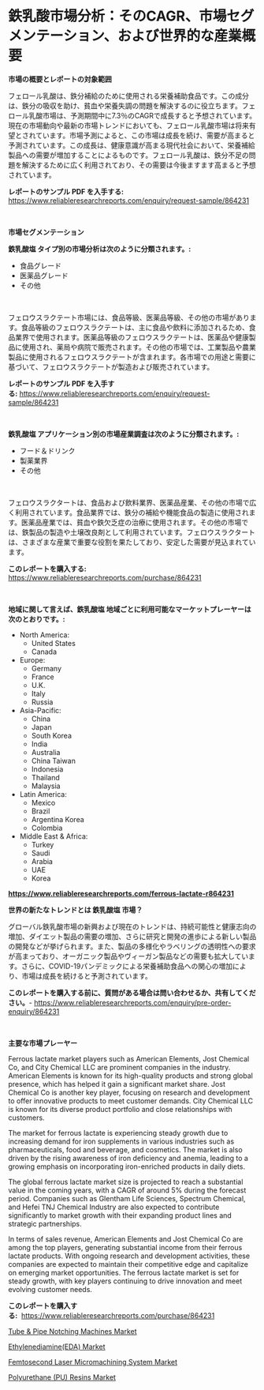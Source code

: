 <p><h1>鉄乳酸市場分析：そのCAGR、市場セグメンテーション、および世界的な産業概要</h1></p><p><strong>市場の概要とレポートの対象範囲</strong></p>
<p><p>フェロール乳酸は、鉄分補給のために使用される栄養補助食品です。この成分は、鉄分の吸収を助け、貧血や栄養失調の問題を解決するのに役立ちます。フェロール乳酸市場は、予測期間中に7.3％のCAGRで成長すると予想されています。現在の市場動向や最新の市場トレンドにおいても、フェロール乳酸市場は将来有望とされています。市場予測によると、この市場は成長を続け、需要が高まると予測されています。この成長は、健康意識が高まる現代社会において、栄養補給製品への需要が増加することによるものです。フェロール乳酸は、鉄分不足の問題を解決するために広く利用されており、その需要は今後ますます高まると予想されています。</p></p>
<p><strong>レポートのサンプル PDF を入手する:</strong> <a href="https://www.reliableresearchreports.com/enquiry/request-sample/864231">https://www.reliableresearchreports.com/enquiry/request-sample/864231</a></p>
<p>&nbsp;</p>
<p><strong>市場セグメンテーション</strong></p>
<p><strong>鉄乳酸塩 タイプ別の市場分析は次のように分類されます。:</strong></p>
<p><ul><li>食品グレード</li><li>医薬品グレード</li><li>その他</li></ul></p>
<p>&nbsp;</p>
<p><p>フェロウスラクテート市場には、食品等級、医薬品等級、その他の市場があります。食品等級のフェロウスラクテートは、主に食品や飲料に添加されるため、食品業界で使用されます。医薬品等級のフェロウスラクテートは、医薬品や健康製品に使用され、薬局や病院で販売されます。その他の市場では、工業製品や農業製品に使用されるフェロウスラクテートが含まれます。各市場での用途と需要に基づいて、フェロウスラクテートが製造および販売されています。</p></p>
<p><strong>レポートのサンプル PDF を入手する:</strong>&nbsp;<a href="https://www.reliableresearchreports.com/enquiry/request-sample/864231">https://www.reliableresearchreports.com/enquiry/request-sample/864231</a></p>
<p>&nbsp;</p>
<p><strong> 鉄乳酸塩 アプリケーション別の市場産業調査は次のように分類されます。:</strong></p>
<p><ul><li>フード＆ドリンク</li><li>製薬業界</li><li>その他</li></ul></p>
<p>&nbsp;</p>
<p><p>フェロウスラクタートは、食品および飲料業界、医薬品産業、その他の市場で広く利用されています。食品業界では、鉄分の補給や機能食品の製造に使用されます。医薬品産業では、貧血や鉄欠乏症の治療に使用されます。その他の市場では、鉄製品の製造や土壌改良剤として利用されています。フェロウスラクタートは、さまざまな産業で重要な役割を果たしており、安定した需要が見込まれています。</p></p>
<p><strong>このレポートを購入する:</strong>&nbsp; <a href="https://www.reliableresearchreports.com/purchase/864231">https://www.reliableresearchreports.com/purchase/864231</a></p>
<p>&nbsp;</p>
<p><strong>地域に関して言えば、鉄乳酸塩 地域ごとに利用可能なマーケットプレーヤーは次のとおりです。:</strong></p>
<p><ul>
    <li>
        North America:
        <ul>
            <li>United States</li>
            <li>Canada</li>
        </ul>
    </li>
    <li>
        Europe:
        <ul>
            <li>Germany</li>
            <li>France</li>
            <li>U.K.</li>
            <li>Italy</li>
            <li>Russia</li>
        </ul>
    </li>
    <li>
        Asia-Pacific:
        <ul>
            <li>China</li>
            <li>Japan</li>
            <li>South Korea</li>
            <li>India</li>
            <li>Australia</li>
            <li>China Taiwan</li>
            <li>Indonesia</li>
            <li>Thailand</li>
            <li>Malaysia</li>
        </ul>
    </li>
    <li>
        Latin America:
        <ul>
            <li>Mexico</li>
            <li>Brazil</li>
            <li>Argentina Korea</li>
            <li>Colombia</li>
        </ul>
    </li>
    <li>
        Middle East & Africa:
        <ul>
            <li>Turkey</li>
            <li>Saudi</li>
            <li>Arabia</li>
            <li>UAE</li>
            <li>Korea</li>
        </ul>
    </li>
    </ul></p>
<p><strong><a href="https://www.reliableresearchreports.com/ferrous-lactate-r864231">https://www.reliableresearchreports.com/ferrous-lactate-r864231</a></strong>&nbsp;</p>
<p><strong>世界の新たなトレンドとは 鉄乳酸塩 市場？</strong></p>
<p><p>グローバル鉄乳酸市場の新興および現在のトレンドは、持続可能性と健康志向の増加、ダイエット製品の需要の増加、さらに研究と開発の進歩による新しい製品の開発などが挙げられます。また、製品の多様化やラベリングの透明性への要求が高まっており、オーガニック製品やヴィーガン製品などの需要も拡大しています。さらに、COVID-19パンデミックによる栄養補助食品への関心の増加により、市場は成長を続けると予測されています。</p></p>
<p><strong>このレポートを購入する前に、質問がある場合は問い合わせるか、共有してください。</strong>- <a href="https://www.reliableresearchreports.com/enquiry/pre-order-enquiry/864231">https://www.reliableresearchreports.com/enquiry/pre-order-enquiry/864231</a></p>
<p>&nbsp;</p>
<p><strong>主要な市場プレーヤー</strong></p>
<p><p>Ferrous lactate market players such as American Elements, Jost Chemical Co, and City Chemical LLC are prominent companies in the industry. American Elements is known for its high-quality products and strong global presence, which has helped it gain a significant market share. Jost Chemical Co is another key player, focusing on research and development to offer innovative products to meet customer demands. City Chemical LLC is known for its diverse product portfolio and close relationships with customers.</p><p>The market for ferrous lactate is experiencing steady growth due to increasing demand for iron supplements in various industries such as pharmaceuticals, food and beverage, and cosmetics. The market is also driven by the rising awareness of iron deficiency and anemia, leading to a growing emphasis on incorporating iron-enriched products in daily diets.</p><p>The global ferrous lactate market size is projected to reach a substantial value in the coming years, with a CAGR of around 5% during the forecast period. Companies such as Glentham Life Sciences, Spectrum Chemical, and Hefei TNJ Chemical Industry are also expected to contribute significantly to market growth with their expanding product lines and strategic partnerships.</p><p>In terms of sales revenue, American Elements and Jost Chemical Co are among the top players, generating substantial income from their ferrous lactate products. With ongoing research and development activities, these companies are expected to maintain their competitive edge and capitalize on emerging market opportunities. The ferrous lactate market is set for steady growth, with key players continuing to drive innovation and meet evolving customer needs.</p></p>
<p><strong>このレポートを購入する:</strong>&nbsp;&nbsp;<a href="https://www.reliableresearchreports.com/purchase/864231">https://www.reliableresearchreports.com/purchase/864231</a></p>
<p><p><a href="https://github.com/arionmp/Market-Research-Report-List-3/blob/main/tube-pipe-notching-machines-market.md">Tube & Pipe Notching Machines Market</a></p><p><a href="https://issuu.com/reportprime-2/docs/ethylenediamineeda-market-size-2030.pptx">Ethylenediamine(EDA) Market</a></p><p><a href="https://github.com/pgtimber/Market-Research-Report-List-2/blob/main/femtosecond-laser-micromachining-system-market.md">Femtosecond Laser Micromachining System Market</a></p><p><a href="https://issuu.com/reportprime-2/docs/polyurethane-pu-resins-market-size-2030.pptx">Polyurethane (PU) Resins Market</a></p></p>